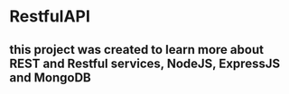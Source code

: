 # RestfulAPI
## this project was created to learn more about REST and Restful services, NodeJS, ExpressJS and MongoDB 
